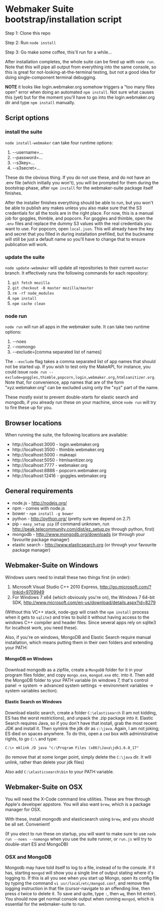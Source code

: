 # Webmaker Suite bootstrap/installation script

Step 1: Clone this repo

Step 2: Run `node install`

Step 3: Go make some coffee, this'll run for a while...

After installation completes, the whole suite can be fired up with `node run`. Note that this will pipe all output from everything into the same console, so this is great for not-looking-at-the-terminal testing, but not a good idea for doing single-component terminal debugging.

**NOTE** it looks like login.webmaker.org somehow triggers a "too many files open" error when doing an automated `npm install`. Not sure what causes this (yet) but for the moment you'll have to go into the login.webmaker.org dir and type `npm install` manually.

## Script options

### install the suite

`node install-webmaker` can take four runtime options:

1. --username=...
2. --password=...
3. --s3key=...
4. --s3secret=...

These do the obvious thing. If you do not use these, and do not have an .env file (which initially you won't), you will be prompted for them during the bootstrap phase, after `npm install` for the webmaker-suite package itself finishes.

After the installer finishes everything should be able to run, but you won't be able to publish any makes unless you also make sure that the S3 credentials for all the tools are in the right place. For now, this is a manual job for goggles, thimble, and popcorn. For goggles and thimble, open the `.env` files and replace the dummy S3 values with the real credentials you want to use. For popcorn, open `local.json`. This will already have the key and secret that you filled in during installation prefilled, but the buckname will still be just a default name so you'll have to change that to ensure publication will work.

### update the suite

`node update-webmaker` will update all repositories to their current `master` branch. It effectively runs the following commands for each repository:

1. `git fetch mozilla`
2. `git checkout -B master mozilla/master`
3. `rm -rf node_modules`
4. `npm install`
5. `npm cache clean`


### node run

`node run` will run all apps in the webmaker suite. It can take two runtime options:

1. --noes
2. --nomongo
3. --exclude=[comma separated list of names]

The `--exclude` flag takes a comma separated list of app names that should not be started up. If you wish to test only the MakeAPI, for instance, you could issue `node run --exclude=goggles,thimble,popcorn,login,webmaker.org,htmlsanitizer.org`. Note that, for convenience, app names that are of the form "xyz.webmaker.org" can be excluded using only the "xyz" part of the name.

These mostly exist to prevent double-starts for elastic search and mongodb, if you already run these on your machine, since `node run` will try to fire these up for you.


## Browser locations

When running the suite, the following locations are available:

* http://localhost:3000 - login.webmaker.org
* http://localhost:3500 - thimble.webmaker.org
* http://localhost:5000 - makeapi
* http://localhost:5050 - htmlsanitizer.org
* http://localhost:7777 - webmaker.org
* http://localhost:8888 - popcorn.webmaker.org
* http://localhost:12416 - goggles.webmaker.org


## General requirements

* node.js - http://nodejs.org/
* npm - comes with node.js
* bower - `npm install -g bower`
* python - http://python.org/ (pretty sure we depend on 2.7)
* pip - `easy_setup pip` (if command unknown, run http://peak.telecommunity.com/dist/ez_setup.py through python, first)
* mongodb - http://www.mongodb.org/downloads (or through your favourite package manager)
* elastic search - http://www.elasticsearch.org (or through your favourite package manager)


## Webmaker-Suite on Windows

Windows users need to install these two things first (in order):

1. Microsoft Visual Studio C++ 2010 Express, http://go.microsoft.com/?linkid=9709949
2. For Windows 7 x64 (which obviously you're on), the Windows 7 64-bit SDK, http://www.microsoft.com/en-us/download/details.aspx?id=8279

(Without this VC++ stack, node-gyp will crash the `npm install` process when it gets to `sqlite3` and tries to build it without having access to the windows C++ compiler and header files. Since several apps rely on sqlite3 for localhost work, you need these).

Also, if you're on windows, MongoDB and Elastic Search require manual installation, which means putting them in their own folders and extending your PATH:

#### MongoDB on Windows

Download mongodb as a zipfile, create a `MongoDB` folder for it in your program files folder, and copy `mongo.exe`, `mongod.exe` etc. into it. Then add the MongoDB folder to your PATH variable (in windows 7, that's control panel -> system -> advanced system settings -> environment variables -> system variables section).

#### Elastic Search on Windows

Download elastic search, create a folder `C:\elastisearch` (I am not kidding, ES has the worst restrictions), and unpack the .zip package into it. Elastic Search requires Java, so if you don't have that install, grab the most recent JDK and install it. Then symlink the jdk dir as `c:\java`. Again, I am not joking; ES died on spaces anywhere. To do this, open a `cmd` box with administrative rights, to go `C:\` and type:

`C:\> mklink /D java "c:\Program Files (x86)\Java\jdk1.6.0_17"`

(to remove that at some longer point, simply delete the `C:\java` dir. It will unlink, rather than delete your jdk files)

Also add `C:\elasticsearch\bin` to your PATH variable.


## Webmaker-Suite on OSX

You will need the X-Code command line utilities. These are free through Apple's developer appstore. You will also want `brew`, which is a package manager for OSX.

With these, install mongodb and elasticsearch using `brew`, and you should be all set. Convenient!

(If you elect to run these on startup, you will want to make sure to use `node run --noes --nomongo` when you use the suite runner, or `run.js` will try to double-start ES and MongoDB)

### OSX and MongoDB

Mongodb may have told itself to log to a file, instead of to the console. If it has, starting `mongod` will show you a single line of output stating where it's logging to. If this is all you see when you start up Mongo, open its config file by typing the command `vi usr/local/etc/mongod.conf`, and remove the logging instruction in that file (cursor-navigate to an offending line, then press `d` twice to delete it. To save and quite, type `:`, then `wq`, then hit enter). You should now get normal console output when running `mongod`, which is essential for the webmaker-suite to run.
